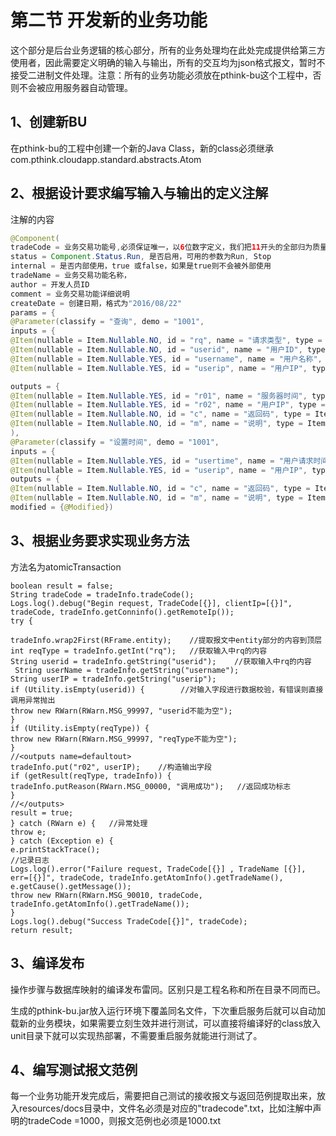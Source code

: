 # 第二节 开发新的业务功能

这个部分是后台业务逻辑的核心部分，所有的业务处理均在此处完成提供给第三方使用者，因此需要定义明确的输入与输出，所有的交互均为json格式报文，暂时不接受二进制文件处理。注意：所有的业务功能必须放在pthink-bu这个工程中，否则不会被应用服务器自动管理。

## 1、创建新BU

在pthink-bu的工程中创建一个新的Java Class，新的class必须继承com.pthink.cloudapp.standard.abstracts.Atom

## 2、根据设计要求编写输入与输出的定义注解

注解的内容

```java
@Component(        
tradeCode = 业务交易功能号,必须保证唯一，以6位数字定义，我们把11开头的全部归为质量类系统
status = Component.Status.Run, 是否启用，可用的参数为Run, Stop
internal = 是否内部使用，true 或false，如果是true则不会被外部使用
tradeName = 业务交易功能名称，
author = 开发人员ID
comment = 业务交易功能详细说明
createDate = 创建日期，格式为"2016/08/22"
params = { 
@Parameter(classify = "查询", demo = "1001", 
inputs = { 
@Item(nullable = Item.Nullable.NO, id = "rq", name = "请求类型", type = Item.Type.INT, explain = "用户请求类型，默认1表示机器时间、2表示数据库时间、3表示查询一个结果集"), 
@Item(nullable = Item.Nullable.NO, id = "userid", name = "用户ID", type = Item.Type.STRING, explain = "用户ID"), 
@Item(nullable = Item.Nullable.YES, id = "username", name = "用户名称", type = Item.Type.STRING, explain = "用户名称"), 
@Item(nullable = Item.Nullable.YES, id = "userip", name = "用户IP", type = Item.Type.STRING, explain = "用户IP") }, 

outputs = { 
@Item(nullable = Item.Nullable.YES, id = "r01", name = "服务器时间", type = Item.Type.STRING, explain = "服务器时间"), 
@Item(nullable = Item.Nullable.YES, id = "r02", name = "用户IP", type = Item.Type.STRING, explain = "用户IP"), 
@Item(nullable = Item.Nullable.NO, id = "c", name = "返回码", type = Item.Type.STRING, explain = "返回码"), 
@Item(nullable = Item.Nullable.NO, id = "m", name = "说明", type = Item.Type.STRING, explain = "返回码说明") } 
), 
@Parameter(classify = "设置时间", demo = "1001", 
inputs = { 
@Item(nullable = Item.Nullable.YES, id = "usertime", name = "用户请求时间", type = Item.Type.STRING, explain = "用户请求时间"), 
@Item(nullable = Item.Nullable.YES, id = "userip", name = "用户IP", type = Item.Type.STRING, explain = "用户IP") }, 
outputs = { 
@Item(nullable = Item.Nullable.NO, id = "c", name = "返回码", type = Item.Type.STRING, explain = "返回码"), 
@Item(nullable = Item.Nullable.NO, id = "m", name = "说明", type = Item.Type.STRING, explain = "返回码说明") } )},
modified = {@Modified})

```

## 3、根据业务要求实现业务方法

方法名为atomicTransaction

```
boolean result = false;
String tradeCode = tradeInfo.tradeCode();
Logs.log().debug("Begin request, TradeCode[{}], clientIp=[{}]", tradeCode, tradeInfo.getConninfo().getRemoteIp());
try {    

tradeInfo.wrap2First(RFrame.entity);    //提取报文中entity部分的内容到顶层
int reqType = tradeInfo.getInt("rq");   //获取输入中rq的内容 
String userid = tradeInfo.getString("userid");    //获取输入中rq的内容
 String userName = tradeInfo.getString("username");    
String userIP = tradeInfo.getString("userip");    
if (Utility.isEmpty(userid)) {        //对输入字段进行数据校验，有错误则直接调用异常抛出
throw new RWarn(RWarn.MSG_99997, "userid不能为空");    
}    
if (Utility.isEmpty(reqType)) {        
throw new RWarn(RWarn.MSG_99997, "reqType不能为空");    
}    
//<outputs name=defaultout>    
tradeInfo.put("r02", userIP);    //构造输出字段
if (getResult(reqType, tradeInfo)) {        
tradeInfo.putReason(RWarn.MSG_00000, "调用成功");   //返回成功标志 
}    
//</outputs>    
result = true;
} catch (RWarn e) {   //异常处理 
throw e;
} catch (Exception e) {    
e.printStackTrace();    
//记录日志
Logs.log().error("Failure request, TradeCode[{}] , TradeName [{}], err=[{}]", tradeCode, tradeInfo.getAtomInfo().getTradeName(), e.getCause().getMessage());    
throw new RWarn(RWarn.MSG_90010, tradeCode, tradeInfo.getAtomInfo().getTradeName());
}
Logs.log().debug("Success TradeCode[{}]", tradeCode);
return result;
```

## 3、编译发布

操作步骤与数据库映射的编译发布雷同。区别只是工程名称和所在目录不同而已。

生成的pthink-bu.jar放入运行环境下覆盖同名文件，下次重启服务后就可以自动加载新的业务模块，如果需要立刻生效并进行测试，可以直接将编译好的class放入unit目录下就可以实现热部署，不需要重启服务就能进行测试了。

## 4、编写测试报文范例

每一个业务功能开发完成后，需要把自己测试的接收报文与返回范例提取出来，放入resources\/docs目录中，文件名必须是对应的"tradecode".txt，比如注解中声明的tradeCode =1000，则报文范例也必须是1000.txt

